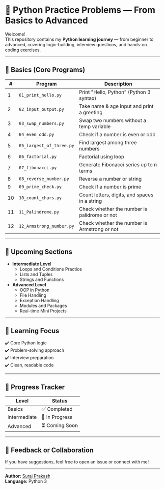 # 🐍 Python Practice Problems — From Basics to Advanced

Welcome!  
This repository contains my **Python learning journey** — from beginner to advanced, covering logic-building, interview questions, and hands-on coding exercises.

---

## 📘 **Basics (Core Programs)**

| # | Program | Description |
|---|----------|-------------|
| 1 | `01_print_hello.py` | Print "Hello, Python" (Python 3 syntax) |
| 2 | `02_input_output.py` | Take name & age input and print a greeting |
| 3 | `03_swap_numbers.py` | Swap two numbers without a temp variable |
| 4 | `04_even_odd.py` | Check if a number is even or odd |
| 5 | `05_largest_of_three.py` | Find largest among three numbers |
| 6 | `06_factorial.py` | Factorial using loop |
| 7 | `07_fibonacci.py` | Generate Fibonacci series up to n terms |
| 8 | `08_reverse_number.py` | Reverse a number or string |
| 9 | `09_prime_check.py` | Check if a number is prime |
| 10 | `10_count_chars.py` | Count letters, digits, and spaces in a string |
| 11 | `11_Palindrome.py` | Check whether the number is palidrome or not |
| 12 | `12_Armstrong_number.py` | Check whether the number is Armstrong or not |


---

## 🚀 **Upcoming Sections**

- **Intermediate Level**
  - Loops and Conditions Practice
  - Lists and Tuples
  - Strings and Functions
- **Advanced Level**
  - OOP in Python
  - File Handling
  - Exception Handling
  - Modules and Packages
  - Real-time Mini Projects

---

## 🧠 **Learning Focus**

✔️ Core Python logic  
✔️ Problem-solving approach  
✔️ Interview preparation  
✔️ Clean, readable code

---

## 📅 Progress Tracker

| Level | Status |
|--------|---------|
| Basics | ✅ Completed |
| Intermediate | 🔄 In Progress |
| Advanced | ⏳ Coming Soon |

---

## 💬 Feedback or Collaboration

If you have suggestions, feel free to open an issue or connect with me!

---

**Author:** [Suraj Prakash](https://github.com/surajprakash267)  
**Language:** Python 3  
